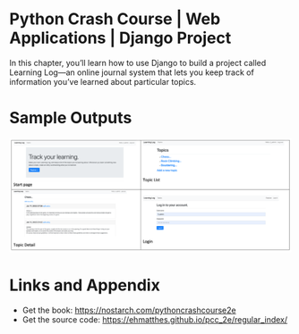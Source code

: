 # Python Crash Course | Web Applications | Django Project

In this chapter, you’ll learn how to use Django to build a project called Learning Log—an online journal system that lets you keep track of information you’ve learned about particular topics.


Sample Outputs
========================================================

![Sample Outputs](https://github.com/nihathalici/Python-Crash-Course-The-Book/blob/main/Projects/Django-Project/learning_log_sample_output.PNG)


Links and Appendix
========================================================

- Get the book: https://nostarch.com/pythoncrashcourse2e
- Get the source code: https://ehmatthes.github.io/pcc_2e/regular_index/
